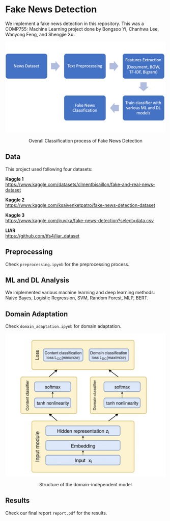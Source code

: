 # Fake News Detection

We implement a fake news detection in this repository. This was a COMP755: Machine Learning project done by Bongsoo Yi, Chanhwa Lee, Wanyong Feng, and Shengjie Xu.

<p align="center">
  <img src="data/overall_process.png" width="600">
  <p align = "center">
  Overall Classification process of Fake News Detection
</p>


## Data

This project used following four datasets:

**Kaggle 1**     
https://www.kaggle.com/datasets/clmentbisaillon/fake-and-real-news-dataset

**Kaggle 2**          
https://www.kaggle.com/ksaivenketpatro/fake-news-detection-dataset

**Kaggle 3**           
https://www.kaggle.com/jruvika/fake-news-detection?select=data.csv

**LIAR**         
https://github.com/tfs4/liar_dataset


## Preprocessing
Check `preprocessing.ipynb` for the preprocessing process.

## ML and DL Analysis
We implemented various machine learning and deep learning methods: Naive Bayes, Logistic Regression, SVM, Random Forest, MLP, BERT.

## Domain Adaptation
Check `domain_adaptation.ipynb` for domain adaptation.

<p align="center">
  <img src="data/domain_independent_model.png" width="600">
  <p align = "center">
  Structure of the domain-independent model
</p>

## Results
Check our final report `report.pdf` for the results.
